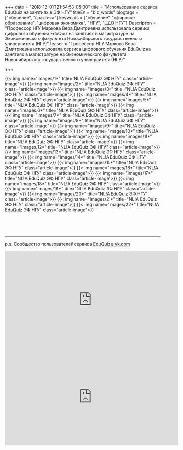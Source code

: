 +++
date = "2018-12-01T21:54:53-05:00"
title = "Использование сервиса EduQuiz на занятиях в ЭФ НГУ"
titleEn = "biz_words"
blogtags = ["обучение", "практика"]
keywords = ["обучение", "цфировое образование", "цифровая экономика", "НГУ", "ЦДО НГУ"]
Description = "Профессор НГУ Маркова  Вера Дмитриевна использовала сервиса цифрового обучения EduQuiz на занятиях в магистратуре на Экономического факультета Новосибирского государственного университета (НГУ)"
teaser = "Профессор НГУ Маркова  Вера Дмитриевна использовала сервиса цифрового обучения EduQuiz на занятиях в магистратуре на Экономического факультета Новосибирского государственного университета (НГУ)"

+++

{{< img name="images/1*" title="NL!A EduQuiz ЭФ НГУ" class="article-image">}}
{{< img name="images/2*" title="NL!A EduQuiz ЭФ НГУ" class="article-image">}}
{{< img name="images/3*" title="NL!A EduQuiz ЭФ НГУ" class="article-image">}}
{{< img name="images/4*" title="NL!A EduQuiz ЭФ НГУ" class="article-image">}}
{{< img name="images/5*" title="NL!A EduQuiz ЭФ НГУ" class="article-image">}}
{{< img name="images/6*" title="NL!A EduQuiz ЭФ НГУ" class="article-image">}}
{{< img name="images/7*" title="NL!A EduQuiz ЭФ НГУ" class="article-image">}}
{{< img name="images/8*" title="NL!A EduQuiz ЭФ НГУ" class="article-image">}}
{{< img name="images/9*" title="NL!A EduQuiz ЭФ НГУ" class="article-image">}}
{{< img name="images/10*" title="NL!A EduQuiz ЭФ НГУ" class="article-image">}}
{{< img name="images/11*" title="NL!A EduQuiz ЭФ НГУ" class="article-image">}}
{{< img name="images/12*" title="NL!A EduQuiz ЭФ НГУ" class="article-image">}}
{{< img name="images/13*" title="NL!A EduQuiz ЭФ НГУ" class="article-image">}}
{{< img name="images/14*" title="NL!A EduQuiz ЭФ НГУ" class="article-image">}}
{{< img name="images/15*" title="NL!A EduQuiz ЭФ НГУ" class="article-image">}}
{{< img name="images/16*" title="NL!A EduQuiz ЭФ НГУ" class="article-image">}}
{{< img name="images/17*" title="NL!A EduQuiz ЭФ НГУ" class="article-image">}}
{{< img name="images/18*" title="NL!A EduQuiz ЭФ НГУ" class="article-image">}}
{{< img name="images/19*" title="NL!A EduQuiz ЭФ НГУ" class="article-image">}}
{{< img name="images/20*" title="NL!A EduQuiz ЭФ НГУ" class="article-image">}}
{{< img name="images/21*" title="NL!A EduQuiz ЭФ НГУ" class="article-image">}}
{{< img name="images/22*" title="NL!A EduQuiz ЭФ НГУ" class="article-image">}}



<br><br><br><hr>
p.s. Сообщество пользователей сервиса <a href="https://vk.com/eduquiz" target="_blank">EduQuiz в vk.com</a>

<iframe width="560" height="315" src="https://www.youtube.com/embed/67NGB1TVifY" frameborder="0" allow="accelerometer; autoplay; encrypted-media; gyroscope; picture-in-picture" allowfullscreen></iframe>

<iframe width="560" height="315" src="https://www.youtube.com/embed/8NIGQFgN2_g" frameborder="0" allow="accelerometer; autoplay; encrypted-media; gyroscope; picture-in-picture" allowfullscreen></iframe>